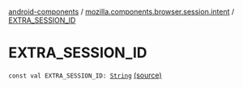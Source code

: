 [android-components](../index.md) / [mozilla.components.browser.session.intent](index.md) / [EXTRA_SESSION_ID](./-e-x-t-r-a_-s-e-s-s-i-o-n_-i-d.md)

# EXTRA_SESSION_ID

`const val EXTRA_SESSION_ID: `[`String`](https://kotlinlang.org/api/latest/jvm/stdlib/kotlin/-string/index.html) [(source)](https://github.com/mozilla-mobile/android-components/blob/master/components/browser/session/src/main/java/mozilla/components/browser/session/intent/IntentExtensions.kt#L10)
